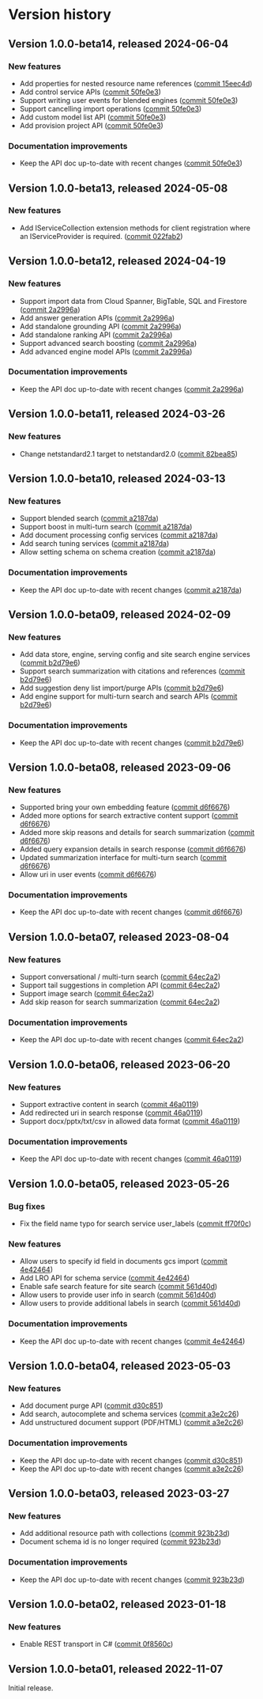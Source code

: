 # Version history

## Version 1.0.0-beta14, released 2024-06-04

### New features

- Add properties for nested resource name references ([commit 15eec4d](https://github.com/googleapis/google-cloud-dotnet/commit/15eec4dabb9fd3cf3b8f4b978d64b7ba435ca995))
- Add control service APIs ([commit 50fe0e3](https://github.com/googleapis/google-cloud-dotnet/commit/50fe0e313e7fb11bb196f62128e5907b47bf711c))
- Support writing user events for blended engines ([commit 50fe0e3](https://github.com/googleapis/google-cloud-dotnet/commit/50fe0e313e7fb11bb196f62128e5907b47bf711c))
- Support cancelling import operations ([commit 50fe0e3](https://github.com/googleapis/google-cloud-dotnet/commit/50fe0e313e7fb11bb196f62128e5907b47bf711c))
- Add custom model list API ([commit 50fe0e3](https://github.com/googleapis/google-cloud-dotnet/commit/50fe0e313e7fb11bb196f62128e5907b47bf711c))
- Add provision project API ([commit 50fe0e3](https://github.com/googleapis/google-cloud-dotnet/commit/50fe0e313e7fb11bb196f62128e5907b47bf711c))

### Documentation improvements

- Keep the API doc up-to-date with recent changes ([commit 50fe0e3](https://github.com/googleapis/google-cloud-dotnet/commit/50fe0e313e7fb11bb196f62128e5907b47bf711c))

## Version 1.0.0-beta13, released 2024-05-08

### New features

- Add IServiceCollection extension methods for client registration where an IServiceProvider is required. ([commit 022fab2](https://github.com/googleapis/google-cloud-dotnet/commit/022fab203f28fb9c608972af7f8b83f571ae5694))

## Version 1.0.0-beta12, released 2024-04-19

### New features

- Support import data from Cloud Spanner, BigTable, SQL and Firestore ([commit 2a2996a](https://github.com/googleapis/google-cloud-dotnet/commit/2a2996aa8b5ecf693b6a4fea2c85d7620d2c62f5))
- Add answer generation APIs ([commit 2a2996a](https://github.com/googleapis/google-cloud-dotnet/commit/2a2996aa8b5ecf693b6a4fea2c85d7620d2c62f5))
- Add standalone grounding API ([commit 2a2996a](https://github.com/googleapis/google-cloud-dotnet/commit/2a2996aa8b5ecf693b6a4fea2c85d7620d2c62f5))
- Add standalone ranking API ([commit 2a2996a](https://github.com/googleapis/google-cloud-dotnet/commit/2a2996aa8b5ecf693b6a4fea2c85d7620d2c62f5))
- Support advanced search boosting ([commit 2a2996a](https://github.com/googleapis/google-cloud-dotnet/commit/2a2996aa8b5ecf693b6a4fea2c85d7620d2c62f5))
- Add advanced engine model APIs ([commit 2a2996a](https://github.com/googleapis/google-cloud-dotnet/commit/2a2996aa8b5ecf693b6a4fea2c85d7620d2c62f5))

### Documentation improvements

- Keep the API doc up-to-date with recent changes ([commit 2a2996a](https://github.com/googleapis/google-cloud-dotnet/commit/2a2996aa8b5ecf693b6a4fea2c85d7620d2c62f5))

## Version 1.0.0-beta11, released 2024-03-26

### New features

- Change netstandard2.1 target to netstandard2.0 ([commit 82bea85](https://github.com/googleapis/google-cloud-dotnet/commit/82bea850661975b9750ac30753528cc9d2e05240))

## Version 1.0.0-beta10, released 2024-03-13

### New features

- Support blended search ([commit a2187da](https://github.com/googleapis/google-cloud-dotnet/commit/a2187dace0c7a3c33a63859d2834921e12217905))
- Support boost in multi-turn search ([commit a2187da](https://github.com/googleapis/google-cloud-dotnet/commit/a2187dace0c7a3c33a63859d2834921e12217905))
- Add document processing config services ([commit a2187da](https://github.com/googleapis/google-cloud-dotnet/commit/a2187dace0c7a3c33a63859d2834921e12217905))
- Add search tuning services ([commit a2187da](https://github.com/googleapis/google-cloud-dotnet/commit/a2187dace0c7a3c33a63859d2834921e12217905))
- Allow setting schema on schema creation ([commit a2187da](https://github.com/googleapis/google-cloud-dotnet/commit/a2187dace0c7a3c33a63859d2834921e12217905))

### Documentation improvements

- Keep the API doc up-to-date with recent changes ([commit a2187da](https://github.com/googleapis/google-cloud-dotnet/commit/a2187dace0c7a3c33a63859d2834921e12217905))

## Version 1.0.0-beta09, released 2024-02-09

### New features

- Add data store, engine, serving config and site search engine services ([commit b2d79e6](https://github.com/googleapis/google-cloud-dotnet/commit/b2d79e656b728a64b703dea17721df3677426421))
- Support search summarization with citations and references ([commit b2d79e6](https://github.com/googleapis/google-cloud-dotnet/commit/b2d79e656b728a64b703dea17721df3677426421))
- Add suggestion deny list import/purge APIs ([commit b2d79e6](https://github.com/googleapis/google-cloud-dotnet/commit/b2d79e656b728a64b703dea17721df3677426421))
- Add engine support for multi-turn search and search APIs ([commit b2d79e6](https://github.com/googleapis/google-cloud-dotnet/commit/b2d79e656b728a64b703dea17721df3677426421))

### Documentation improvements

- Keep the API doc up-to-date with recent changes ([commit b2d79e6](https://github.com/googleapis/google-cloud-dotnet/commit/b2d79e656b728a64b703dea17721df3677426421))

## Version 1.0.0-beta08, released 2023-09-06

### New features

- Supported bring your own embedding feature ([commit d6f6676](https://github.com/googleapis/google-cloud-dotnet/commit/d6f6676a3e821b42a861a9527c63cf0985dbe9d9))
- Added more options for search extractive content support ([commit d6f6676](https://github.com/googleapis/google-cloud-dotnet/commit/d6f6676a3e821b42a861a9527c63cf0985dbe9d9))
- Added more skip reasons and details for search summarization ([commit d6f6676](https://github.com/googleapis/google-cloud-dotnet/commit/d6f6676a3e821b42a861a9527c63cf0985dbe9d9))
- Added query expansion details in search response ([commit d6f6676](https://github.com/googleapis/google-cloud-dotnet/commit/d6f6676a3e821b42a861a9527c63cf0985dbe9d9))
- Updated summarization interface for multi-turn search ([commit d6f6676](https://github.com/googleapis/google-cloud-dotnet/commit/d6f6676a3e821b42a861a9527c63cf0985dbe9d9))
- Allow uri in user events ([commit d6f6676](https://github.com/googleapis/google-cloud-dotnet/commit/d6f6676a3e821b42a861a9527c63cf0985dbe9d9))

### Documentation improvements

- Keep the API doc up-to-date with recent changes ([commit d6f6676](https://github.com/googleapis/google-cloud-dotnet/commit/d6f6676a3e821b42a861a9527c63cf0985dbe9d9))

## Version 1.0.0-beta07, released 2023-08-04

### New features

- Support conversational / multi-turn search ([commit 64ec2a2](https://github.com/googleapis/google-cloud-dotnet/commit/64ec2a218d13e5b31c64ea8e2b8fa0d30214198d))
- Support tail suggestions in completion API ([commit 64ec2a2](https://github.com/googleapis/google-cloud-dotnet/commit/64ec2a218d13e5b31c64ea8e2b8fa0d30214198d))
- Support image search ([commit 64ec2a2](https://github.com/googleapis/google-cloud-dotnet/commit/64ec2a218d13e5b31c64ea8e2b8fa0d30214198d))
- Add skip reason for search summarization ([commit 64ec2a2](https://github.com/googleapis/google-cloud-dotnet/commit/64ec2a218d13e5b31c64ea8e2b8fa0d30214198d))

### Documentation improvements

- Keep the API doc up-to-date with recent changes ([commit 64ec2a2](https://github.com/googleapis/google-cloud-dotnet/commit/64ec2a218d13e5b31c64ea8e2b8fa0d30214198d))

## Version 1.0.0-beta06, released 2023-06-20

### New features

- Support extractive content in search ([commit 46a0119](https://github.com/googleapis/google-cloud-dotnet/commit/46a011957e2fa931c9cec6c04371c9dbf95443f0))
- Add redirected uri in search response ([commit 46a0119](https://github.com/googleapis/google-cloud-dotnet/commit/46a011957e2fa931c9cec6c04371c9dbf95443f0))
- Support docx/pptx/txt/csv in allowed data format ([commit 46a0119](https://github.com/googleapis/google-cloud-dotnet/commit/46a011957e2fa931c9cec6c04371c9dbf95443f0))

### Documentation improvements

- Keep the API doc up-to-date with recent changes ([commit 46a0119](https://github.com/googleapis/google-cloud-dotnet/commit/46a011957e2fa931c9cec6c04371c9dbf95443f0))

## Version 1.0.0-beta05, released 2023-05-26

### Bug fixes

- Fix the field name typo for search service user_labels ([commit ff70f0c](https://github.com/googleapis/google-cloud-dotnet/commit/ff70f0c0b9518f1e7a2b07bb047c1c14fc90ea7e))

### New features

- Allow users to specify id field in documents gcs import ([commit 4e42464](https://github.com/googleapis/google-cloud-dotnet/commit/4e42464505887cbe5accc88aa0b0d58bf72c6218))
- Add LRO API for schema service ([commit 4e42464](https://github.com/googleapis/google-cloud-dotnet/commit/4e42464505887cbe5accc88aa0b0d58bf72c6218))
- Enable safe search feature for site search ([commit 561d40d](https://github.com/googleapis/google-cloud-dotnet/commit/561d40d47ea651dddf4a252887b047d6b6d4ae4b))
- Allow users to provide user info in search ([commit 561d40d](https://github.com/googleapis/google-cloud-dotnet/commit/561d40d47ea651dddf4a252887b047d6b6d4ae4b))
- Allow users to provide additional labels in search ([commit 561d40d](https://github.com/googleapis/google-cloud-dotnet/commit/561d40d47ea651dddf4a252887b047d6b6d4ae4b))

### Documentation improvements

- Keep the API doc up-to-date with recent changes ([commit 4e42464](https://github.com/googleapis/google-cloud-dotnet/commit/4e42464505887cbe5accc88aa0b0d58bf72c6218))
## Version 1.0.0-beta04, released 2023-05-03

### New features

- Add document purge API ([commit d30c851](https://github.com/googleapis/google-cloud-dotnet/commit/d30c851e39b9de0064f50b8d85420fe6d6aa524b))
- Add search, autocomplete and schema services ([commit a3e2c26](https://github.com/googleapis/google-cloud-dotnet/commit/a3e2c260d2eb3550f38bd30071539f4b4a6d3f6f))
- Add unstructured document support (PDF/HTML) ([commit a3e2c26](https://github.com/googleapis/google-cloud-dotnet/commit/a3e2c260d2eb3550f38bd30071539f4b4a6d3f6f))

### Documentation improvements

- Keep the API doc up-to-date with recent changes ([commit d30c851](https://github.com/googleapis/google-cloud-dotnet/commit/d30c851e39b9de0064f50b8d85420fe6d6aa524b))
- Keep the API doc up-to-date with recent changes ([commit a3e2c26](https://github.com/googleapis/google-cloud-dotnet/commit/a3e2c260d2eb3550f38bd30071539f4b4a6d3f6f))

## Version 1.0.0-beta03, released 2023-03-27

### New features

- Add additional resource path with collections ([commit 923b23d](https://github.com/googleapis/google-cloud-dotnet/commit/923b23d794ebae1ddbcb5118e6f6261c2776c7c8))
- Document schema id is no longer required ([commit 923b23d](https://github.com/googleapis/google-cloud-dotnet/commit/923b23d794ebae1ddbcb5118e6f6261c2776c7c8))

### Documentation improvements

- Keep the API doc up-to-date with recent changes ([commit 923b23d](https://github.com/googleapis/google-cloud-dotnet/commit/923b23d794ebae1ddbcb5118e6f6261c2776c7c8))

## Version 1.0.0-beta02, released 2023-01-18

### New features

- Enable REST transport in C# ([commit 0f8560c](https://github.com/googleapis/google-cloud-dotnet/commit/0f8560c840725bf41bc060c8beecafc7d99f38eb))

## Version 1.0.0-beta01, released 2022-11-07

Initial release.
